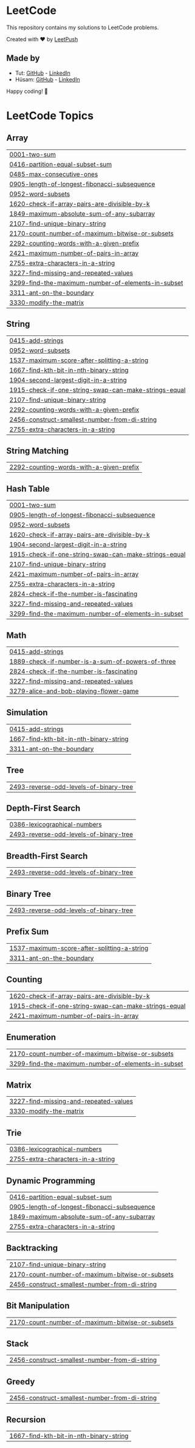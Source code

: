 # LeetCode

This repository contains my solutions to LeetCode problems.

Created with :heart: by [LeetPush](https://github.com/husamahmud/LeetPush)

 ## Made by 
 - Tut: [GitHub](https://github.com/TutTrue) - [LinkedIn](https://www.linkedin.com/in/mahmoud-hamdy-8b6825245/)
 - Hüsam: [GitHub](https://github.com/husamahmud) - [LinkedIn](https://www.linkedin.com/in/husamahmud/)

 Happy coding! 🚀
<!---LeetCode Topics Start-->
# LeetCode Topics
## Array
|  |
| ------- |
| [0001-two-sum](https://github.com/Bavan08-N/Problem-Solving/tree/master/0001-two-sum) |
| [0416-partition-equal-subset-sum](https://github.com/Bavan08-N/Problem-Solving/tree/master/0416-partition-equal-subset-sum) |
| [0485-max-consecutive-ones](https://github.com/Bavan08-N/Problem-Solving/tree/master/0485-max-consecutive-ones) |
| [0905-length-of-longest-fibonacci-subsequence](https://github.com/Bavan08-N/Problem-Solving/tree/master/0905-length-of-longest-fibonacci-subsequence) |
| [0952-word-subsets](https://github.com/Bavan08-N/Problem-Solving/tree/master/0952-word-subsets) |
| [1620-check-if-array-pairs-are-divisible-by-k](https://github.com/Bavan08-N/Problem-Solving/tree/master/1620-check-if-array-pairs-are-divisible-by-k) |
| [1849-maximum-absolute-sum-of-any-subarray](https://github.com/Bavan08-N/Problem-Solving/tree/master/1849-maximum-absolute-sum-of-any-subarray) |
| [2107-find-unique-binary-string](https://github.com/Bavan08-N/Problem-Solving/tree/master/2107-find-unique-binary-string) |
| [2170-count-number-of-maximum-bitwise-or-subsets](https://github.com/Bavan08-N/Problem-Solving/tree/master/2170-count-number-of-maximum-bitwise-or-subsets) |
| [2292-counting-words-with-a-given-prefix](https://github.com/Bavan08-N/Problem-Solving/tree/master/2292-counting-words-with-a-given-prefix) |
| [2421-maximum-number-of-pairs-in-array](https://github.com/Bavan08-N/Problem-Solving/tree/master/2421-maximum-number-of-pairs-in-array) |
| [2755-extra-characters-in-a-string](https://github.com/Bavan08-N/Problem-Solving/tree/master/2755-extra-characters-in-a-string) |
| [3227-find-missing-and-repeated-values](https://github.com/Bavan08-N/Problem-Solving/tree/master/3227-find-missing-and-repeated-values) |
| [3299-find-the-maximum-number-of-elements-in-subset](https://github.com/Bavan08-N/Problem-Solving/tree/master/3299-find-the-maximum-number-of-elements-in-subset) |
| [3311-ant-on-the-boundary](https://github.com/Bavan08-N/Problem-Solving/tree/master/3311-ant-on-the-boundary) |
| [3330-modify-the-matrix](https://github.com/Bavan08-N/Problem-Solving/tree/master/3330-modify-the-matrix) |
## String
|  |
| ------- |
| [0415-add-strings](https://github.com/Bavan08-N/Problem-Solving/tree/master/0415-add-strings) |
| [0952-word-subsets](https://github.com/Bavan08-N/Problem-Solving/tree/master/0952-word-subsets) |
| [1537-maximum-score-after-splitting-a-string](https://github.com/Bavan08-N/Problem-Solving/tree/master/1537-maximum-score-after-splitting-a-string) |
| [1667-find-kth-bit-in-nth-binary-string](https://github.com/Bavan08-N/Problem-Solving/tree/master/1667-find-kth-bit-in-nth-binary-string) |
| [1904-second-largest-digit-in-a-string](https://github.com/Bavan08-N/Problem-Solving/tree/master/1904-second-largest-digit-in-a-string) |
| [1915-check-if-one-string-swap-can-make-strings-equal](https://github.com/Bavan08-N/Problem-Solving/tree/master/1915-check-if-one-string-swap-can-make-strings-equal) |
| [2107-find-unique-binary-string](https://github.com/Bavan08-N/Problem-Solving/tree/master/2107-find-unique-binary-string) |
| [2292-counting-words-with-a-given-prefix](https://github.com/Bavan08-N/Problem-Solving/tree/master/2292-counting-words-with-a-given-prefix) |
| [2456-construct-smallest-number-from-di-string](https://github.com/Bavan08-N/Problem-Solving/tree/master/2456-construct-smallest-number-from-di-string) |
| [2755-extra-characters-in-a-string](https://github.com/Bavan08-N/Problem-Solving/tree/master/2755-extra-characters-in-a-string) |
## String Matching
|  |
| ------- |
| [2292-counting-words-with-a-given-prefix](https://github.com/Bavan08-N/Problem-Solving/tree/master/2292-counting-words-with-a-given-prefix) |
## Hash Table
|  |
| ------- |
| [0001-two-sum](https://github.com/Bavan08-N/Problem-Solving/tree/master/0001-two-sum) |
| [0905-length-of-longest-fibonacci-subsequence](https://github.com/Bavan08-N/Problem-Solving/tree/master/0905-length-of-longest-fibonacci-subsequence) |
| [0952-word-subsets](https://github.com/Bavan08-N/Problem-Solving/tree/master/0952-word-subsets) |
| [1620-check-if-array-pairs-are-divisible-by-k](https://github.com/Bavan08-N/Problem-Solving/tree/master/1620-check-if-array-pairs-are-divisible-by-k) |
| [1904-second-largest-digit-in-a-string](https://github.com/Bavan08-N/Problem-Solving/tree/master/1904-second-largest-digit-in-a-string) |
| [1915-check-if-one-string-swap-can-make-strings-equal](https://github.com/Bavan08-N/Problem-Solving/tree/master/1915-check-if-one-string-swap-can-make-strings-equal) |
| [2107-find-unique-binary-string](https://github.com/Bavan08-N/Problem-Solving/tree/master/2107-find-unique-binary-string) |
| [2421-maximum-number-of-pairs-in-array](https://github.com/Bavan08-N/Problem-Solving/tree/master/2421-maximum-number-of-pairs-in-array) |
| [2755-extra-characters-in-a-string](https://github.com/Bavan08-N/Problem-Solving/tree/master/2755-extra-characters-in-a-string) |
| [2824-check-if-the-number-is-fascinating](https://github.com/Bavan08-N/Problem-Solving/tree/master/2824-check-if-the-number-is-fascinating) |
| [3227-find-missing-and-repeated-values](https://github.com/Bavan08-N/Problem-Solving/tree/master/3227-find-missing-and-repeated-values) |
| [3299-find-the-maximum-number-of-elements-in-subset](https://github.com/Bavan08-N/Problem-Solving/tree/master/3299-find-the-maximum-number-of-elements-in-subset) |
## Math
|  |
| ------- |
| [0415-add-strings](https://github.com/Bavan08-N/Problem-Solving/tree/master/0415-add-strings) |
| [1889-check-if-number-is-a-sum-of-powers-of-three](https://github.com/Bavan08-N/Problem-Solving/tree/master/1889-check-if-number-is-a-sum-of-powers-of-three) |
| [2824-check-if-the-number-is-fascinating](https://github.com/Bavan08-N/Problem-Solving/tree/master/2824-check-if-the-number-is-fascinating) |
| [3227-find-missing-and-repeated-values](https://github.com/Bavan08-N/Problem-Solving/tree/master/3227-find-missing-and-repeated-values) |
| [3279-alice-and-bob-playing-flower-game](https://github.com/Bavan08-N/Problem-Solving/tree/master/3279-alice-and-bob-playing-flower-game) |
## Simulation
|  |
| ------- |
| [0415-add-strings](https://github.com/Bavan08-N/Problem-Solving/tree/master/0415-add-strings) |
| [1667-find-kth-bit-in-nth-binary-string](https://github.com/Bavan08-N/Problem-Solving/tree/master/1667-find-kth-bit-in-nth-binary-string) |
| [3311-ant-on-the-boundary](https://github.com/Bavan08-N/Problem-Solving/tree/master/3311-ant-on-the-boundary) |
## Tree
|  |
| ------- |
| [2493-reverse-odd-levels-of-binary-tree](https://github.com/Bavan08-N/Problem-Solving/tree/master/2493-reverse-odd-levels-of-binary-tree) |
## Depth-First Search
|  |
| ------- |
| [0386-lexicographical-numbers](https://github.com/Bavan08-N/Problem-Solving/tree/master/0386-lexicographical-numbers) |
| [2493-reverse-odd-levels-of-binary-tree](https://github.com/Bavan08-N/Problem-Solving/tree/master/2493-reverse-odd-levels-of-binary-tree) |
## Breadth-First Search
|  |
| ------- |
| [2493-reverse-odd-levels-of-binary-tree](https://github.com/Bavan08-N/Problem-Solving/tree/master/2493-reverse-odd-levels-of-binary-tree) |
## Binary Tree
|  |
| ------- |
| [2493-reverse-odd-levels-of-binary-tree](https://github.com/Bavan08-N/Problem-Solving/tree/master/2493-reverse-odd-levels-of-binary-tree) |
## Prefix Sum
|  |
| ------- |
| [1537-maximum-score-after-splitting-a-string](https://github.com/Bavan08-N/Problem-Solving/tree/master/1537-maximum-score-after-splitting-a-string) |
| [3311-ant-on-the-boundary](https://github.com/Bavan08-N/Problem-Solving/tree/master/3311-ant-on-the-boundary) |
## Counting
|  |
| ------- |
| [1620-check-if-array-pairs-are-divisible-by-k](https://github.com/Bavan08-N/Problem-Solving/tree/master/1620-check-if-array-pairs-are-divisible-by-k) |
| [1915-check-if-one-string-swap-can-make-strings-equal](https://github.com/Bavan08-N/Problem-Solving/tree/master/1915-check-if-one-string-swap-can-make-strings-equal) |
| [2421-maximum-number-of-pairs-in-array](https://github.com/Bavan08-N/Problem-Solving/tree/master/2421-maximum-number-of-pairs-in-array) |
## Enumeration
|  |
| ------- |
| [2170-count-number-of-maximum-bitwise-or-subsets](https://github.com/Bavan08-N/Problem-Solving/tree/master/2170-count-number-of-maximum-bitwise-or-subsets) |
| [3299-find-the-maximum-number-of-elements-in-subset](https://github.com/Bavan08-N/Problem-Solving/tree/master/3299-find-the-maximum-number-of-elements-in-subset) |
## Matrix
|  |
| ------- |
| [3227-find-missing-and-repeated-values](https://github.com/Bavan08-N/Problem-Solving/tree/master/3227-find-missing-and-repeated-values) |
| [3330-modify-the-matrix](https://github.com/Bavan08-N/Problem-Solving/tree/master/3330-modify-the-matrix) |
## Trie
|  |
| ------- |
| [0386-lexicographical-numbers](https://github.com/Bavan08-N/Problem-Solving/tree/master/0386-lexicographical-numbers) |
| [2755-extra-characters-in-a-string](https://github.com/Bavan08-N/Problem-Solving/tree/master/2755-extra-characters-in-a-string) |
## Dynamic Programming
|  |
| ------- |
| [0416-partition-equal-subset-sum](https://github.com/Bavan08-N/Problem-Solving/tree/master/0416-partition-equal-subset-sum) |
| [0905-length-of-longest-fibonacci-subsequence](https://github.com/Bavan08-N/Problem-Solving/tree/master/0905-length-of-longest-fibonacci-subsequence) |
| [1849-maximum-absolute-sum-of-any-subarray](https://github.com/Bavan08-N/Problem-Solving/tree/master/1849-maximum-absolute-sum-of-any-subarray) |
| [2755-extra-characters-in-a-string](https://github.com/Bavan08-N/Problem-Solving/tree/master/2755-extra-characters-in-a-string) |
## Backtracking
|  |
| ------- |
| [2107-find-unique-binary-string](https://github.com/Bavan08-N/Problem-Solving/tree/master/2107-find-unique-binary-string) |
| [2170-count-number-of-maximum-bitwise-or-subsets](https://github.com/Bavan08-N/Problem-Solving/tree/master/2170-count-number-of-maximum-bitwise-or-subsets) |
| [2456-construct-smallest-number-from-di-string](https://github.com/Bavan08-N/Problem-Solving/tree/master/2456-construct-smallest-number-from-di-string) |
## Bit Manipulation
|  |
| ------- |
| [2170-count-number-of-maximum-bitwise-or-subsets](https://github.com/Bavan08-N/Problem-Solving/tree/master/2170-count-number-of-maximum-bitwise-or-subsets) |
## Stack
|  |
| ------- |
| [2456-construct-smallest-number-from-di-string](https://github.com/Bavan08-N/Problem-Solving/tree/master/2456-construct-smallest-number-from-di-string) |
## Greedy
|  |
| ------- |
| [2456-construct-smallest-number-from-di-string](https://github.com/Bavan08-N/Problem-Solving/tree/master/2456-construct-smallest-number-from-di-string) |
## Recursion
|  |
| ------- |
| [1667-find-kth-bit-in-nth-binary-string](https://github.com/Bavan08-N/Problem-Solving/tree/master/1667-find-kth-bit-in-nth-binary-string) |
<!---LeetCode Topics End-->